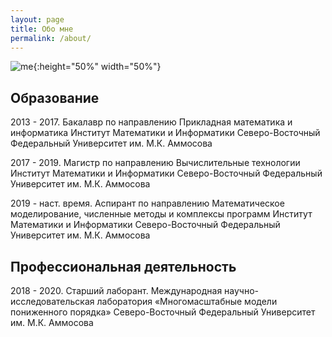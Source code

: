 ```yaml
---
layout: page
title: Обо мне
permalink: /about/
---
```

![me](https://sun9-13.userapi.com/impf/OE4fGF6sRABaOGFtqyqZzF0C5eHh3iT6lAeitw/QV9kCTehwmM.jpg?size=640x1136&quality=96&proxy=1&sign=071338f347d4f391506a7f0897358cb9&type=album){:height="50%" width="50%"}

## Образование

2013 - 2017.
Бакалавр по направлению Прикладная математика и информатика
Институт Математики и Информатики
Северо-Восточный Федеральный Университет им. М.К. Аммосова

2017 - 2019.
Магистр по направлению Вычислительные технологии
Институт Математики и Информатики
Северо-Восточный Федеральный Университет им. М.К. Аммосова

2019 - наст. время.
Аспирант по направлению Математическое моделирование, численные методы и комплексы программ
Институт Математики и Информатики
Северо-Восточный Федеральный Университет им. М.К. Аммосова

## Профессиональная деятельность

2018 - 2020.
Старший лаборант. 
Международная научно-исследовательская лаборатория «Многомасштабные модели пониженного порядка»
Северо-Восточный Федеральный Университет им. М.К. Аммосова